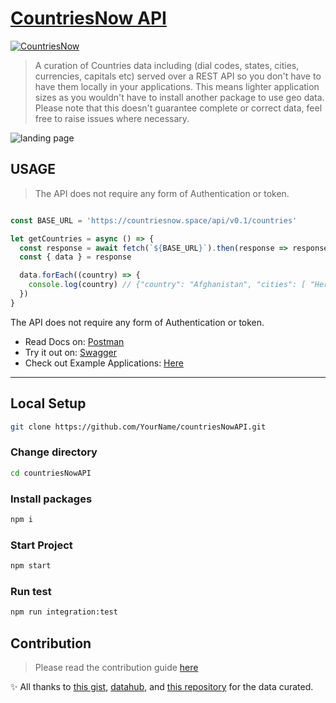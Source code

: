 # [CountriesNow API](https://countriesnow.space/)

[![CountriesNow](https://circleci.com/gh/MartinsOnuoha/countriesNowAPI.svg?style=svg)](https://circleci.com/gh/circleci/circleci-docs)

> A curation of Countries data including (dial codes, states, cities, currencies, capitals etc) served over a REST API so you don't have to have them locally in your applications.
> This means lighter application sizes as you wouldn't have to install another package to use geo data.
> Please note that this doesn't guarantee complete or correct data, feel free to raise issues where necessary.
>

![landing page](https://raw.githubusercontent.com/MartinsOnuoha/countriesAndCitiesAPI/chore/update-readme/public/img/landing.png)

## USAGE

> The API does not require any form of Authentication or token.

```javascript

const BASE_URL = 'https://countriesnow.space/api/v0.1/countries'

let getCountries = async () => {
  const response = await fetch(`${BASE_URL}`).then(response => response.json())
  const { data } = response

  data.forEach((country) => {
    console.log(country) // {"country": "Afghanistan", "cities": [ "Herat", "Kabul", "Kandahar", "Molah", ...]}
  })
}
```

The API does not require any form of Authentication or token.

- Read Docs on: [Postman](https://documenter.getpostman.com/view/1134062/T1LJjU52?version=latest)
- Try it out on: [Swagger](https://countriesnow.space/swagger-docs)
- Check out Example Applications: [Here](https://github.com/MartinsOnuoha/countriesNow-Demo-Apps)

---------------------------------------------

## Local Setup

```sh
git clone https://github.com/YourName/countriesNowAPI.git
```

### Change directory

```sh
cd countriesNowAPI
```

### Install packages

```sh
npm i
```

### Start Project

```sh
npm start
```

### Run test

```sh
npm run integration:test
```

## Contribution

> Please read the contribution guide [here](https://github.com/MartinsOnuoha/countriesNowAPI/blob/master/docs/contributing.md)
>

✨ All thanks to [this gist](https://gist.github.com/keeguon/2310008), [datahub](https://pkgstore.datahub.io/core/), and [this repository](www.github.com/dr5hn/countries-states-cities-database) for the data curated.
